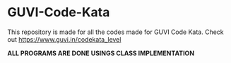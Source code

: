 # GUVI-Code-Kata
This repository is made for all the codes made for GUVI Code Kata. Check out https://www.guvi.in/codekata_level

**ALL PROGRAMS ARE DONE USINGS CLASS IMPLEMENTATION**
